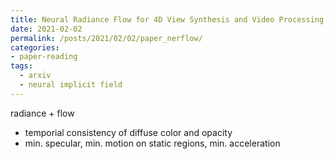 ```yaml
---
title: Neural Radiance Flow for 4D View Synthesis and Video Processing
date: 2021-02-02
permalink: /posts/2021/02/02/paper_nerflow/
categories:
- paper-reading
tags:
  - arxiv
  - neural implicit field
---
```


radiance + flow
- temporial consistency of diffuse color and opacity
- min. specular, min. motion on static regions, min. acceleration